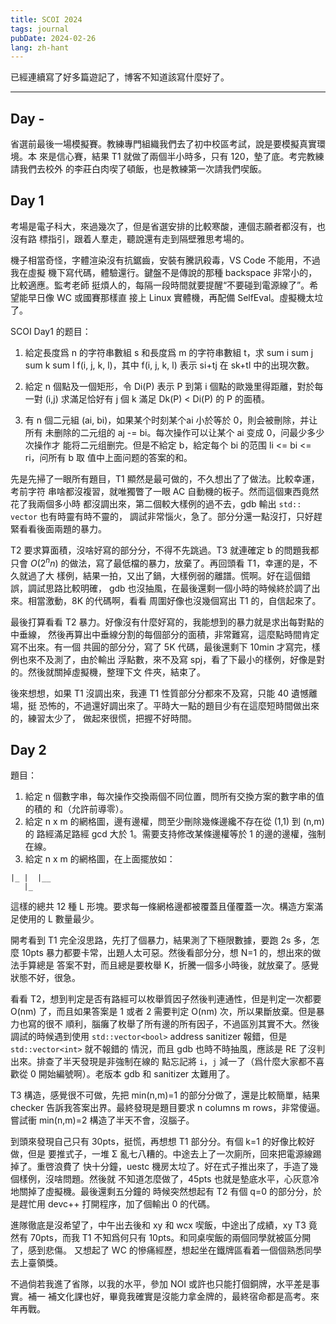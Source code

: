 ```yaml
---
title: SCOI 2024
tags: journal
pubDate: 2024-02-26
lang: zh-hant
---
```


已經連續寫了好多篇遊記了，博客不知道該寫什麼好了。

---

## Day -

省選前最後一場模擬賽。教練專門組織我們去了初中校區考試，說是要模擬真實環境。本
來是信心賽，結果 T1 就做了兩個半小時多，只有 120，墊了底。考完教練請我們去校外
的李莊白肉喫了頓飯，也是教練第一次請我們喫飯。

## Day 1

考場是電子科大，來過幾次了，但是省選安排的比較寒酸，連個志願者都沒有，也沒有路
標指引，跟着人羣走，聽說還有走到隔壁雅思考場的。

機子相當奇怪，字體渲染沒有抗鋸齒，安裝有騰訊殺毒，VS Code 不能用，不過我在虛擬
機下寫代碼，體驗還行。鍵盤不是傳說的那種 backspace 非常小的，比較適應。監考老師
挺煩人的，每隔一段時間就要提醒“不要碰到電源線了”。希望能早日像 WC 或國賽那樣直
接上 Linux 實體機，再配備 SelfEval。虛擬機太垃了。

SCOI Day1 的题目：

1. 給定長度爲 n 的字符串數組 s 和長度爲 m 的字符串數組 t，求 sum i sum j sum k
   sum l f(i, j, k, l)，其中 f(i, j, k, l) 表示 si+tj 在 sk+tl 中的出現次數。

2. 給定 n 個點及一個矩形，令 Di(P) 表示 P 到第 i 個點的歐幾里得距離，對於每一對
   (i,j) 求滿足恰好有 j 個 k 滿足 Dk(P) < Di(P) 的 P 的面積。

3. 有 n 個二元組 (ai, bi)，如果某个时刻某个ai 小於等於 0，則会被刪除，并让所有
   未删除的二元组的 aj -= bi。每次操作可以让某个 ai 变成 0，问最少多少次操作才
   能将二元组删完。但是不給定 b，給定每个 bi 的范围 li <= bi <= ri，问所有 b 取
   值中上面问题的答案的和。

先是先掃了一眼所有題目，T1 顯然是最可做的，不久想出了了做法。比較幸運，考前字符
串啥都沒複習，就唯獨瞥了一眼 AC 自動機的板子。然而這個東西竟然花了我兩個多小時
都沒調出來，第二個較大樣例的過不去，gdb 輸出 `std:: vector` 也有時靈有時不靈的，
調試非常惱火，急了。部分分還一點沒打，只好趕緊看看後面兩題的暴力。

T2 要求算面積，沒啥好寫的部分分，不得不先跳過。T3 就連確定 b 的問題我都只會
$O(2^nn)$ 的做法，寫了最低檔的暴力，放棄了。再回頭看 T1，幸運的是，不久就過了大
樣例，結果一拍，又出了鍋，大樣例弱的離譜。慌啊。好在這個錯誤，調試思路比較明確，
gdb 也沒抽風，在最後還剩一個小時的時候終於調了出來。相當激動，8K 的代碼啊，看看
周圍好像也沒幾個寫出 T1 的，自信起來了。

最後打算看看 T2 暴力。好像沒有什麼好寫的，我能想到的暴力就是求出每對點的中垂線，
然後再算出中垂線分割的每個部分的面積，非常難寫，這麼點時間肯定寫不出來。有一個
共圓的部分分，寫了 5K 代碼，最後還剩下 10min 才寫完，樣例也來不及測了，由於輸出
浮點數，來不及寫 spj，看了下最小的樣例，好像是對的。然後就關掉虛擬機，整理下文
件夾，結束了。

後來想想，如果 T1 沒調出來，我連 T1 性質部分分都來不及寫，只能 40 遺憾離場，挺
恐怖的，不過還好調出來了。平時大一點的題目少有在這麼短時間做出來的，練習太少了，
做起來很慌，把握不好時間。

## Day 2

題目：

1. 給定 n 個數字串，每次操作交換兩個不同位置，問所有交換方案的數字串的值的積的
   和（允許前導零）。
2. 給定 n x m 的網格圖，邊有邊權，問至少刪除幾條邊纔不存在從 (1,1) 到 (n,m) 的
   路經滿足路經 gcd 大於 1。需要支持修改某條邊權等於 1 的邊的邊權，強制在線。
3. 給定 n x m 的網格圖，在上面擺放如：

```
|_ |  |__
   |_
```

這樣的總共 12 種 L 形塊。要求每一條網格邊都被覆蓋且僅覆蓋一次。構造方案滿足使用的 L 數量最少。

開考看到 T1 完全沒思路，先打了個暴力，結果測了下極限數據，要跑 2s 多，怎麼
10pts 暴力都要卡常，出題人太可惡。然後看部分分，想 N=1 的，想出來的做法手算總是
答案不對，而且總是要枚舉 K，折騰一個多小時後，就放棄了。感覺狀態不好，很急。

看看 T2，想到判定是否有路經可以枚舉質因子然後判連通性，但是判定一次都要 O(nm)
了，而且如果答案是 1 或者 2 需要判定 O(nm) 次，所以果斷放棄。但是暴力也寫的很不
順利，腦癱了枚舉了所有邊的所有因子，不過區別其實不大。然後調試的時候遇到使用
`std::vector<bool>` address sanitizer 報錯，但是 `std::vector<int>` 就不報錯的
情況，而且 gdb 也時不時抽風，應該是 RE 了沒判出來。排查了半天發現是非強制在線的
點忘記將 `i`，`j` 減一了（爲什麼大家都不喜歡從 0 開始編號啊）。老版本 gdb 和 
sanitizer 太難用了。

T3 構造，感覺很不可做，先把 min(n,m)=1 的部分分做了，還是比較簡單，結果 checker
告訴我答案出界。最終發現是題目要求 n columns m rows，非常傻逼。嘗試衝 
min(n,m)=2 構造了半天不會，沒腦子。

到頭來發現自己只有 30pts，挺慌，再想想 T1 部分分。有個 k=1 的好像比較好做，但是
要推式子，一堆 Σ 亂七八糟的。中途去上了一次廁所，回來把電源線踢掉了。重啓浪費了
快十分鐘，uestc 機房太垃了。好在式子推出來了，手造了幾個樣例，沒啥問題。然後就
不知道怎麼做了，45pts 也就是墊底水平，心灰意冷地關掉了虛擬機。最後還剩五分鐘的
時候突然想起有 T2 有個 q=0 的部分分，於是趕忙用 devc++ 打開程序，加了個輸出 0
的代碼。

進隊徹底是沒希望了，中午出去後和 xy 和 wcx 喫飯，中途出了成績，xy T3 竟然有
70pts，而我 T1 不知爲何只有 10pts。和同桌喫飯的兩個同學就被區分開了，感到悲傷。
又想起了 WC 的慘痛經歷，想起坐在鐵牌區看着一個個熟悉同學去上臺領獎。

不過倘若我進了省隊，以我的水平，參加 NOI 或許也只能打個銅牌，水平差是事實。補一
補文化課也好，畢竟我確實是沒能力拿金牌的，最終宿命都是高考。來年再戰。


